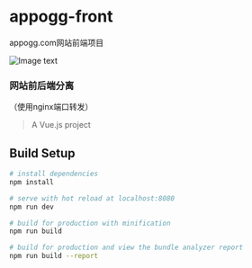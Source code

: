 # appogg-front
appogg.com网站前端项目

![Image text](https://raw.githubusercontent.com/zy194147/img/master/TIM%E5%9B%BE%E7%89%8720190328132728.png?token=AfH2LJr0RMabHATjz0DKMl05qjByyFL-ks5cnFwhwA%3D%3D)

### 网站前后端分离

（使用nginx端口转发）


> A Vue.js project

## Build Setup

``` bash
# install dependencies
npm install

# serve with hot reload at localhost:8080
npm run dev

# build for production with minification
npm run build

# build for production and view the bundle analyzer report
npm run build --report
```
